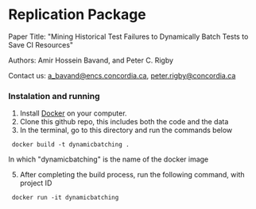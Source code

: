 # Replication Package

Paper Title: "Mining Historical Test Failures to Dynamically Batch Tests to Save CI Resources"

Authors: Amir Hossein Bavand, and Peter C. Rigby

Contact us:  <a_bavand@encs.concordia.ca>, <peter.rigby@concordia.ca>


### Instalation and running

1. Install [Docker](https://docs.docker.com/get-docker/) on your computer.
2. Clone this github repo, this includes both the code and the data
3. In the terminal, go to this directory and run the commands below

<code> docker build -t dynamicbatching .</code>

In which "dynamicbatching" is the name of the docker image

5. After completing the build process, run the following command, with project ID

<code> docker run -it dynamicbatching </code>


